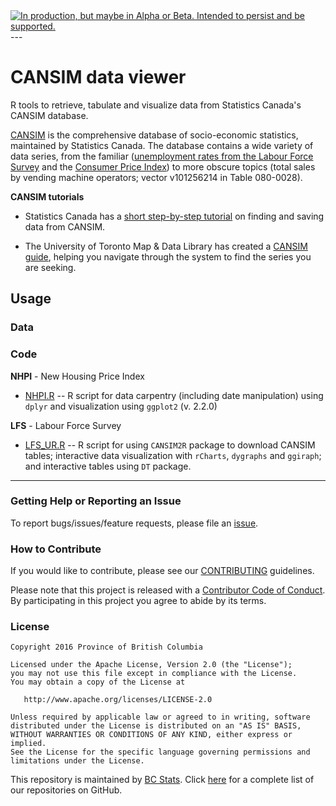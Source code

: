 
<div id="devex-badge">
<a rel="Delivery" href="https://github.com/BCDevExchange/docs/blob/master/discussion/projectstates.md"><img alt="In production, but maybe in Alpha or Beta. Intended to persist and be supported." style="border-width:0" src="http://bcdevexchange.org/badge/3.svg" title="In production, but maybe in Alpha or Beta. Intended to persist and be supported." /></a>
</div>
---

# CANSIM data viewer 

R tools to retrieve, tabulate and visualize data from Statistics Canada's CANSIM database.

[CANSIM](http://www5.statcan.gc.ca/cansim/a01?lang=eng&p2=1) is the comprehensive database of socio-economic statistics, maintained by Statistics Canada. The database contains a wide variety of data series, from the familiar ([unemployment rates from the Labour Force Survey](http://www5.statcan.gc.ca/cansim/a26?lang=eng&retrLang=eng&id=2820087&&pattern=&stByVal=1&p1=1&p2=31&tabMode=dataTable&csid=) and the [Consumer Price Index](http://www5.statcan.gc.ca/cansim/a26?lang=eng&retrLang=eng&id=3260020&&pattern=&stByVal=1&p1=1&p2=31&tabMode=dataTable&csid=)) to more obscure topics (total sales by vending machine operators; vector v101256214 in Table 080-0028).

**CANSIM tutorials**

- Statistics Canada has a [short step-by-step tutorial](http://www.statcan.gc.ca/about-apercu/video/cansim-trans-eng.html) on finding and saving data from CANSIM.

- The University of Toronto Map & Data Library has created a [CANSIM guide](http://data.library.utoronto.ca/cansim-guide), helping you navigate through the system to find the series you are seeking.

## Usage


### Data


### Code

**NHPI** - New Housing Price Index

- [NHPI.R](NHPI.R) -- R script for data carpentry (including date manipulation) using `dplyr` and visualization using `ggplot2` (v. 2.2.0)

**LFS** - Labour Force Survey

- [LFS_UR.R](LFS_UR.R) -- R script for using `CANSIM2R` package to download CANSIM tables; interactive data visualization with `rCharts`, `dygraphs` and `ggiraph`; and interactive tables using `DT` package.

---

### Getting Help or Reporting an Issue

To report bugs/issues/feature requests, please file an [issue](https://github.com/bcgov/distance_calculator/issues/).

### How to Contribute

If you would like to contribute, please see our [CONTRIBUTING](CONTRIBUTING.md) guidelines.

Please note that this project is released with a [Contributor Code of Conduct](CODE_OF_CONDUCT.md). By participating in this project you agree to abide by its terms.

### License

    Copyright 2016 Province of British Columbia

    Licensed under the Apache License, Version 2.0 (the "License");
    you may not use this file except in compliance with the License.
    You may obtain a copy of the License at 

       http://www.apache.org/licenses/LICENSE-2.0

    Unless required by applicable law or agreed to in writing, software
    distributed under the License is distributed on an "AS IS" BASIS,
    WITHOUT WARRANTIES OR CONDITIONS OF ANY KIND, either express or implied.
    See the License for the specific language governing permissions and
    limitations under the License.
    
This repository is maintained by [BC Stats](http://www.bcstats.gov.bc.ca). Click [here](https://github.com/bcgov/BCStats) for a complete list of our repositories on GitHub.
